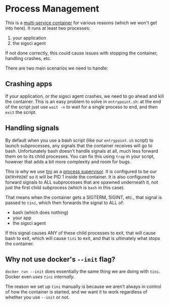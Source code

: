 # Process Management

This is a [multi-service container](https://docs.docker.com/config/containers/multi-service_container/)
for various reasons (which we won't get into here). It runs at least two processes:

1. your application
2. the sigsci agent

If not done correctly, this could cause issues with stopping the container, handling crashes, etc.

There are two main scenarios we need to handle:

## Crashing apps

If your application, or the sigsci agent crashes, we need to go ahead and kill the container. This
is an easy problem to solve in `entrypoint.sh`: at the end of the script just use `wait -n` to
wait for a single process to end, and then `exit` the script.

## Handling signals

By default when you use a bash script (like our `entrypoint.sh` script) to launch subprocesses, any
signals that the container receives will go to bash. Unfortunately bash doesn't handle signals at
all, much less forward them on to its child processes. You can fix this using `trap` in your
script, however that adds a bit more complexity and room for bugs.

This is why we use [tini](https://github.com/krallin/tini) as a [process supervisor](https://en.wikipedia.org/wiki/Process_supervision).
It is configured to be our `ENTRYPOINT` so it will be PID 1 inside the container. It is also
configured to forward signals to ALL subprocesses that are spawned underneath it, not just the first
child subprocess (which is `bash` in this case).

That means when the container gets a SIGTERM, SIGINT, etc., that signal is passed to `tini`, which
then forwards the signal to ALL of:

* bash (which does nothing)
* your app
* the sigsci agent

If this signal causes ANY of these child processes to exit, that will cause bash to exit, which will
cause `tini` to exit, and that is ultimately what stops the container.

## Why not use docker's `--init` flag?

`docker run --init` does essentially the same thing we are doing with `tini`. Docker even _uses
`tini` internally._

The reason we set up `tini` manually is because we aren't always in control of how the container is
started, and we want it to work regardless of whether you use `--init` or not.
